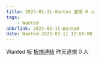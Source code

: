 ```yaml
---
title: 2023-02-11-Wanted 違規 0 人
tags:
    - Wanted
abbrlink: 2023-02-11-Wanted
date: Wanted-2023-02-11 12:00:00
---
```

Wanted 板 [板規連結](https://www.ptt.cc/bbs/Wanted/M.1608829773.A.D3B.html)
昨天違規 0 人
